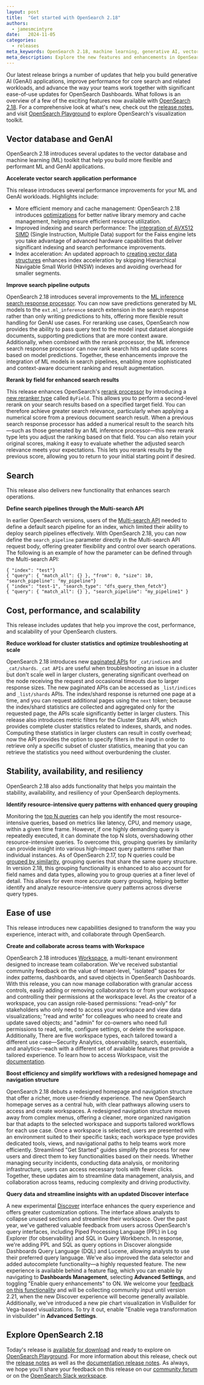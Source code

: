 ```yaml
---
layout: post
title:  "Get started with OpenSearch 2.18"
authors:
  - jamesmcintyre
date:   2024-11-05 
categories:
  - releases
meta_keywords: OpenSearch 2.18, machine learning, generative AI, vector search, search performance, vector workloads, inference processors, workspace, discover, search pipelines, rerank
meta_description: Explore the new features and enhancements in OpenSearch 2.17, including enhanced tools for building generative AI applications, improved performance for search workloads, and ease-of-use updates to help your teams collaborate.
---
```


Our latest release brings a number of updates that help you build generative AI (GenAI) applications, improve performance for core search and related workloads, and advance the way your teams work together with significant ease-of-use updates for OpenSearch Dashboards. What follows is an overview of a few of the exciting features now available with [OpenSearch 2.18](https://opensearch.org/downloads.html). For a comprehensive look at what's new, check out the [release notes](https://github.com/opensearch-project/opensearch-build/blob/main/release-notes/opensearch-release-notes-2.18.0.md), and visit [OpenSearch Playground](https://playground.opensearch.org/app/home) to explore OpenSearch's visualization toolkit.


## Vector database and GenAI

OpenSearch 2.18 introduces several updates to the vector database and machine learning (ML) toolkit that help you build more flexible and performant ML and GenAI applications.

**Accelerate vector search application performance**

This release introduces several performance improvements for your ML and GenAI workloads. Highlights include:

* More efficient memory and cache management: OpenSearch 2.18 introduces [optimizations](https://github.com/opensearch-project/k-NN/pull/2182) for better native library memory and cache management, helping ensure efficient resource utilization.
* Improved indexing and search performance: The [integration of AVX512 SIMD](https://github.com/opensearch-project/k-NN/pull/2110) (Single Instruction, Multiple Data) support for the Faiss engine lets you take advantage of advanced hardware capabilities that deliver significant indexing and search performance improvements.
* Index acceleration: An updated approach to [creating vector data structures](https://github.com/opensearch-project/k-NN/issues/1942) enhances index acceleration by skipping Hierarchical Navigable Small World (HNSW) indexes and avoiding overhead for smaller segments.

**Improve search pipeline outputs**

OpenSearch 2.18 introduces several improvements to the [ML inference search response processor](https://opensearch.org/docs/latest/search-plugins/search-pipelines/ml-inference-search-response/). You can now save predictions generated by ML models to the `ext.ml_inference` search extension in the search response rather than only writing predictions to hits, offering more flexible result handling for GenAI use cases. For reranking use cases, OpenSearch now provides the ability to pass query text to the model input dataset alongside documents, supporting predictions that are more context aware. Additionally, when combined with the rerank processor, the ML inference search response processor can now rank search hits and update scores based on model predictions. Together, these enhancements improve the integration of ML models in search pipelines, enabling more sophisticated and context-aware document ranking and result augmentation.

**Rerank by field for enhanced search results**

This release enhances OpenSearch's [rerank processor](https://opensearch.org/docs/latest/search-plugins/search-pipelines/rerank-processor/) by introducing a [new reranker type](https://opensearch.org/docs/latest/search-plugins/search-pipelines/rerank-processor/#the-ml_opensearch-reranker-type) called `ByField`. This allows you to perform a second-level rerank on your search results based on a specified target field. You can therefore achieve greater search relevance, particularly when applying a numerical score from a previous document search result. When a previous search response processor has added a numerical result to the search hits—such as those generated by an ML inference processor—this new rerank type lets you adjust the ranking based on that field. You can also retain your original scores, making it easy to evaluate whether the adjusted search relevance meets your expectations. This lets you rerank results by the previous score, allowing you to return to your initial starting point if desired.


## Search

This release also delivers new functionality that enhances search operations.

**Define search pipelines through the Multi-search API**

In earlier OpenSearch versions, users of the [Multi-search API](https://opensearch.org/docs/latest/api-reference/multi-search/) needed to define a default search pipeline for an index, which limited their ability to deploy search pipelines effectively. With OpenSearch 2.18, you can now define the `search_pipeline` parameter directly in the Multi-search API request body, offering greater flexibility and control over search operations. The following is an example of how the parameter can be defined through the Multi-search API:

```
{ "index": "test"}
{ "query": { "match_all": {} }, "from": 0, "size": 10, "search_pipeline": "my_pipeline"}
{ "index": "test-1", "search_type": "dfs_query_then_fetch"}
{ "query": { "match_all": {} }, "search_pipeline": "my_pipeline1" }
```


## Cost, performance, and scalability

This release includes updates that help you improve the cost, performance, and scalability of your OpenSearch clusters.

**Reduce workload for cluster statistics and optimize troubleshooting at scale**

OpenSearch 2.18 introduces new [paginated APIs](https://opensearch.org/docs/latest/api-reference/list/index) for `_cat/indices` and `_cat/shards`. `_cat APIs` are useful when troubleshooting an issue in a cluster but don't scale well in larger clusters, generating significant overhead on the node receiving the request and occasional timeouts due to larger response sizes. The new paginated APIs can be accessed as `_list/indices` and `_list/shards` APIs. The index/shard response is returned one page at a time, and you can request additional pages using the `next` token; because the index/shard statistics are collected and aggregated only for the requested page, the APIs scale significantly better in larger clusters. This release also introduces metric filters for the Cluster Stats API, which provides complete cluster statistics related to indexes, shards, and nodes. Computing these statistics in larger clusters can result in costly overhead; now the API provides the option to specify filters in the input in order to retrieve only a specific subset of cluster statistics, meaning that you can retrieve the statistics you need without overburdening the cluster.


## Stability, availability, and resiliency

OpenSearch 2.18 also adds functionality that helps you maintain the stability, availability, and resiliency of your OpenSearch deployments.

**Identify resource-intensive query patterns with enhanced query grouping**

Monitoring the [top N queries](https://opensearch.org/docs/latest/observing-your-data/query-insights/top-n-queries/) can help you identify the most resource-intensive queries, based on metrics like latency, CPU, and memory usage, within a given time frame. However, if one highly demanding query is repeatedly executed, it can dominate the top N slots, overshadowing other resource-intensive queries. To overcome this, grouping queries by similarity can provide insight into various high-impact query patterns rather than individual instances. As of OpenSearch 2.17, top N queries could be [grouped by similarity](https://opensearch.org/docs/latest/observing-your-data/query-insights/grouping-top-n-queries/#grouping-queries-by-similarity), grouping queries that share the same query structure. In version 2.18, this grouping functionality is enhanced to also account for field names and data types, allowing you to group queries at a finer level of detail. This allows for even more accurate query grouping, helping better identify and analyze resource-intensive query patterns across diverse query types.


## Ease of use

This release introduces new capabilities designed to transform the way you experience, interact with, and collaborate through OpenSearch. 

**Create and collaborate across teams with Workspace**

OpenSearch 2.18 introduces [Workspace](https://opensearch.org/docs/latest/dashboards/workspace/), a multi-tenant environment designed to increase team collaboration. We've received substantial community feedback on the value of tenant-level, "isolated" spaces for index patterns, dashboards, and saved objects in OpenSearch Dashboards. With this release, you can now manage collaboration with granular access controls, easily adding or removing collaborators to or from your workspace and controlling their permissions at the workspace level. As the creator of a workspace, you can assign role-based permissions: "read-only" for stakeholders who only need to access your workspace and view data visualizations; "read and write" for colleagues who need to create and update saved objects; and "admin" for co-owners who need full permissions to read, write, configure settings, or delete the workspace. Additionally, There are five workspace types, each tailored toward a different use case—Security Analytics, observability, search, essentials, and analytics—each with a different set of available features that provide a tailored experience. To learn how to access Workspace, visit the [documentation](https://opensearch.org/docs/latest/dashboards/workspace/).



**Boost efficiency and simplify workflows with a redesigned homepage and navigation structure**

OpenSearch 2.18 debuts a redesigned homepage and navigation structure that offer a richer, more user-friendly experience. The new OpenSearch homepage serves as a central hub, with clear pathways allowing users to access and create workspaces. A redesigned navigation structure moves away from complex menus, offering a cleaner, more organized navigation bar that adapts to the selected workspace and supports tailored workflows for each use case. Once a workspace is selected, users are presented with an environment suited to their specific tasks; each workspace type provides dedicated tools, views, and navigational paths to help teams work more efficiently. Streamlined "Get Started" guides simplify the process for new users and direct them to key functionalities based on their needs. Whether managing security incidents, conducting data analysis, or monitoring infrastructure, users can access necessary tools with fewer clicks. Together, these updates aim to streamline data management, analysis, and collaboration across teams, reducing complexity and driving productivity.

**Query data and streamline insights with an updated Discover interface**

A new experimental [Discover](https://opensearch.org/docs/latest/dashboards/discover/index-discover/) interface enhances the query experience and offers greater customization options. The interface allows analysts to collapse unused sections and streamline their workspace. Over the past year, we've gathered valuable feedback from users across OpenSearch's query interfaces, including Piped Processing Language (PPL) in Log Explorer (for observability) and SQL in Query Workbench. In response, we're adding PPL and SQL  as query options in Discover alongside Dashboards Query Language (DQL) and Lucene, allowing analysts to use their preferred query language. We've also improved the data selector and added autocomplete functionality—a highly requested feature. The new experience is available behind a feature flag, which you can enable by navigating to **Dashboards Management**, selecting **Advanced Settings**, and toggling "Enable query enhancements" to ON. We welcome your [feedback on this functionality](https://github.com/opensearch-project/OpenSearch-Dashboards/issues/8813) and will be collecting community input until version 2.21, when the new Discover experience will become generally available. Additionally, we've introduced a new pie chart visualization in VisBuilder for Vega-based visualizations. To try it out, enable "Enable vega transformation in visbuilder" in **Advanced Settings**.

## Explore OpenSearch 2.18

Today's release is [available for download](https://www.opensearch.org/downloads.html) and ready to explore on [OpenSearch Playground](https://playground.opensearch.org/app/home#/). For more information about this release, check out the [release notes](https://github.com/opensearch-project/opensearch-build/blob/main/release-notes/opensearch-release-notes-2.18.0.md) as well as the [documentation release notes](https://github.com/opensearch-project/documentation-website/blob/main/release-notes/opensearch-documentation-release-notes-2.18.0.md). As always, we hope you'll share your feedback on this release on our [community forum](https://forum.opensearch.org/) or on the [OpenSearch Slack workspace](https://opensearch.org/slack.html).

